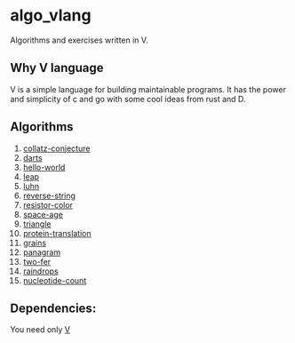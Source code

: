 # algo_vlang

Algorithms and exercises written in V.

## Why V language

V is a simple language for building maintainable programs. It has the power and simplicity of c and go with some cool ideas from rust and D.

## Algorithms 

1. [collatz-conjecture](https://github.com/bartossh/algo_vlang/blob/main/collatz-conjecture/README.md) 
2. [darts](https://github.com/bartossh/algo_vlang/blob/main/darts/README.md) 
3. [hello-world](https://github.com/bartossh/algo_vlang/blob/main/hello-world/README.md) 
4. [leap](https://github.com/bartossh/algo_vlang/blob/main/leap/README.md) 
5. [luhn](https://github.com/bartossh/algo_vlang/blob/main/luhn/README.md) 
6. [reverse-string](https://github.com/bartossh/algo_vlang/blob/main/reverse-string/README.md)
7. [resistor-color](https://github.com/bartossh/algo_vlang/blob/main/resistor-color/README.md)
8. [space-age](https://github.com/bartossh/algo_vlang/blob/main/space-age/README.md)
9. [triangle](https://github.com/bartossh/algo_vlang/blob/main/triangle/README.md)
10. [protein-translation](https://github.com/bartossh/algo_vlang/blob/main/protein-translation/README.md)
11. [grains](https://github.com/bartossh/algo_vlang/blob/main/grains/README.md)
12. [panagram](https://github.com/bartossh/algo_vlang/blob/main/panagram/README.md)
13. [two-fer](https://github.com/bartossh/algo_vlang/blob/main/two-fer/README.md)
14. [raindrops](https://github.com/bartossh/algo_vlang/blob/main/raindrops/README.md)
14. [nucleotide-count](https://github.com/bartossh/algo_vlang/blob/main/nucleotide-count/README.md)

## Dependencies:

 You need only [V](https://vlang.io/)

